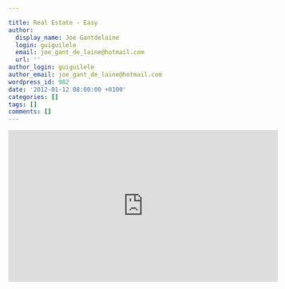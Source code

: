 ```yaml
---

title: Real Estate - Easy
author:
  display_name: Joe Gantdelaine
  login: guiguilele
  email: joe_gant_de_laine@hotmail.com
  url: ''
author_login: guiguilele
author_email: joe_gant_de_laine@hotmail.com
wordpress_id: 982
date: '2012-01-12 08:00:00 +0100'
categories: []
tags: []
comments: []
---
```

<iframe width="540" height="304" src="http://www.youtube.com/embed/jt1mirm9FYg" frameborder="0" allowfullscreen></iframe>

